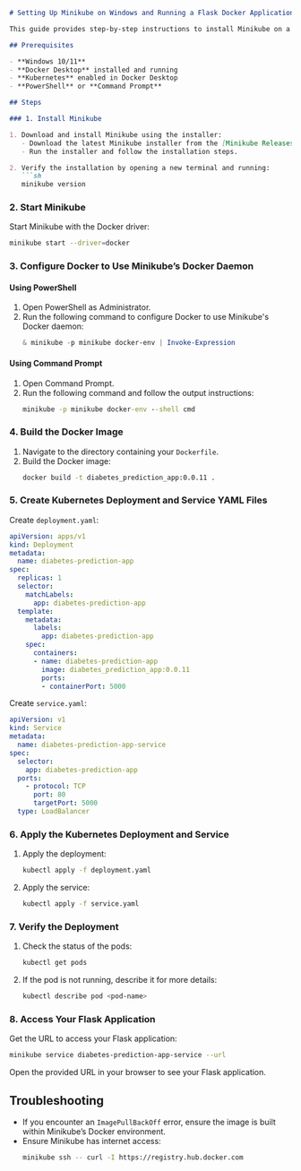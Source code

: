 
```markdown
# Setting Up Minikube on Windows and Running a Flask Docker Application

This guide provides step-by-step instructions to install Minikube on a local Windows machine and deploy a Flask Docker application.

## Prerequisites

- **Windows 10/11**
- **Docker Desktop** installed and running
- **Kubernetes** enabled in Docker Desktop
- **PowerShell** or **Command Prompt**

## Steps

### 1. Install Minikube

1. Download and install Minikube using the installer:
   - Download the latest Minikube installer from the [Minikube Releases page](https://github.com/kubernetes/minikube/releases).
   - Run the installer and follow the installation steps.

2. Verify the installation by opening a new terminal and running:
   ```sh
   minikube version
   ```

### 2. Start Minikube

Start Minikube with the Docker driver:
```sh
minikube start --driver=docker
```

### 3. Configure Docker to Use Minikube’s Docker Daemon

#### Using PowerShell

1. Open PowerShell as Administrator.
2. Run the following command to configure Docker to use Minikube's Docker daemon:
   ```powershell
   & minikube -p minikube docker-env | Invoke-Expression
   ```

#### Using Command Prompt

1. Open Command Prompt.
2. Run the following command and follow the output instructions:
   ```cmd
   minikube -p minikube docker-env --shell cmd
   ```

### 4. Build the Docker Image

1. Navigate to the directory containing your `Dockerfile`.
2. Build the Docker image:
   ```sh
   docker build -t diabetes_prediction_app:0.0.11 .
   ```

### 5. Create Kubernetes Deployment and Service YAML Files

Create `deployment.yaml`:

```yaml
apiVersion: apps/v1
kind: Deployment
metadata:
  name: diabetes-prediction-app
spec:
  replicas: 1
  selector:
    matchLabels:
      app: diabetes-prediction-app
  template:
    metadata:
      labels:
        app: diabetes-prediction-app
    spec:
      containers:
      - name: diabetes-prediction-app
        image: diabetes_prediction_app:0.0.11
        ports:
        - containerPort: 5000
```

Create `service.yaml`:

```yaml
apiVersion: v1
kind: Service
metadata:
  name: diabetes-prediction-app-service
spec:
  selector:
    app: diabetes-prediction-app
  ports:
    - protocol: TCP
      port: 80
      targetPort: 5000
  type: LoadBalancer
```

### 6. Apply the Kubernetes Deployment and Service

1. Apply the deployment:
   ```sh
   kubectl apply -f deployment.yaml
   ```

2. Apply the service:
   ```sh
   kubectl apply -f service.yaml
   ```

### 7. Verify the Deployment

1. Check the status of the pods:
   ```sh
   kubectl get pods
   ```

2. If the pod is not running, describe it for more details:
   ```sh
   kubectl describe pod <pod-name>
   ```

### 8. Access Your Flask Application

Get the URL to access your Flask application:
```sh
minikube service diabetes-prediction-app-service --url
```

Open the provided URL in your browser to see your Flask application.

## Troubleshooting

- If you encounter an `ImagePullBackOff` error, ensure the image is built within Minikube’s Docker environment.
- Ensure Minikube has internet access:
  ```sh
  minikube ssh -- curl -I https://registry.hub.docker.com
  ```

```

